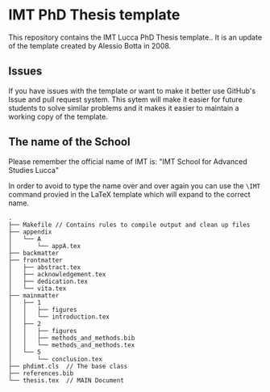# IMT PhD Thesis template


This repository contains the IMT Lucca PhD Thesis template..
It is an update of the template created by Alessio Botta in 2008.


## Issues

If you have issues with the template or want to make it better use
GitHub's Issue and pull request system.
This sytem will make it easier for future students to solve similar problems
and it makes it easier to maintain a working copy of the template.


## The name of the School

Please remember the official name of IMT is: "IMT School for Advanced Studies Lucca"

In order to avoid to type the name over and over again you can use the `\IMT` command
provied in the LaTeX template which will expand to the correct name.


```
.
├── Makefile // Contains rules to compile output and clean up files
├── appendix
│   └── A
│       └── appA.tex
├── backmatter
├── frontmatter
│   ├── abstract.tex
│   ├── acknowledgement.tex
│   ├── dedication.tex
│   └── vita.tex
├── mainmatter
│   ├── 1
│   │   ├── figures
│   │   └── introduction.tex
│   ├── 2
│   │   ├── figures
│   │   ├── methods_and_methods.bib
│   │   └── methods_and_methods.tex
│   └── 5
│       └── conclusion.tex
├── phdimt.cls  // The base class
├── references.bib
└── thesis.tex  // MAIN Document
```